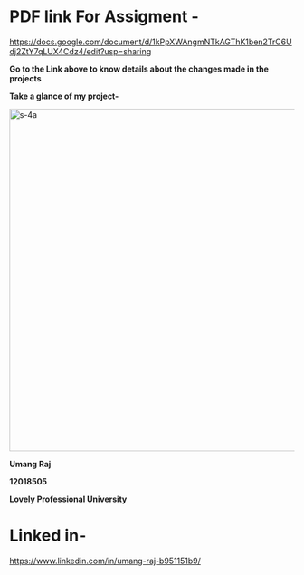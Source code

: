 # PDF link For Assigment - 
https://docs.google.com/document/d/1kPpXWAngmNTkAGThK1ben2TrC6Udj2ZtY7qLUX4Cdz4/edit?usp=sharing

**Go to the Link above to know details about the changes made in the projects**

**Take a glance of my project-**

<img width="605" alt="s-4a" src="https://user-images.githubusercontent.com/100988384/233817687-32186369-d207-4b2a-8ba7-42748e33a354.png">

**Umang Raj**

**12018505**

**Lovely Professional University**

# Linked in-

https://www.linkedin.com/in/umang-raj-b951151b9/
